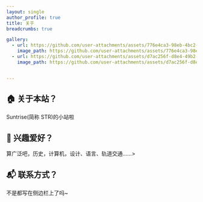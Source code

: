 ```yaml
---
layout: single
author_profile: true
title: 关于
breadcrumbs: true

gallery:
  - url: https://github.com/user-attachments/assets/776e4ca3-98eb-4bc2-81e6-24abdbf4df91
    image_path: https://github.com/user-attachments/assets/776e4ca3-98eb-4bc2-81e6-24abdbf4df91
  - url: https://github.com/user-attachments/assets/d7ac256f-d8e4-49b2-8485-bbfed15bdb77
    image_path: https://github.com/user-attachments/assets/d7ac256f-d8e4-49b2-8485-bbfed15bdb77


---
```

## 🏠 关于本站？
Suntrise(简称 STR)的小站啦

## 🎨 兴趣爱好？
算广泛吧，历史，计算机，设计、语言、轨道交通<a style="text-decoration: none;" onclick="show()">……>

<div id="himitsu" style="display:none;">
还有……

{% include gallery % class="full"}

<img src="https://github.com/user-attachments/assets/f17449eb-2f44-464d-97c7-4ab1bbdfa5a5">

<img src="https://github.com/user-attachments/assets/01bd667e-819a-4797-9421-9cb4652d1b74">

</div>

## 📬 联系方式？
不是都写在侧边栏上了吗~

<script>
  function show(){
    if(himitsu.style.display=="none"){
    himitsu.style.display="block";
    }
    else if(himitsu.style.display=="block"){
    himitsu.style.display="none";
    }
  }
</script>










